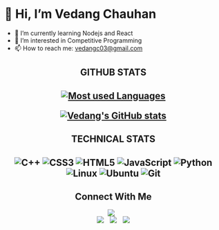 <h1 style={text-align: center;}>👋 Hi, I’m Vedang Chauhan</h1>

- 🌱 I’m currently learning Nodejs and React
- 👀 I’m interested in Competitive Programming
- 📫 How to reach me: vedangc03@gmail.com
<div align="center">

<h2 style={text-align: center;}>GITHUB STATS<h2>
  
[![Most used Languages](https://github-readme-stats.vercel.app/api/top-langs/?username=vedang2003&layout=compact)](https://github.com/anuraghazra/github-readme-stats)

[![Vedang's GitHub stats](https://github-readme-stats.vercel.app/api?username=vedang2003&show_icons=true&theme=tokyonight)](https://github.com/anuraghazra/github-readme-stats)
  
  <h2 style={text-align: center;}>TECHNICAL STATS<h2>
    
  ![C++](https://img.shields.io/badge/c++-%2300599C.svg?style=for-the-badge&logo=c%2B%2B&logoColor=white)
  ![CSS3](https://img.shields.io/badge/css3-%231572B6.svg?style=for-the-badge&logo=css3&logoColor=white)
  ![HTML5](https://img.shields.io/badge/html5-%23E34F26.svg?style=for-the-badge&logo=html5&logoColor=white)
  ![JavaScript](https://img.shields.io/badge/javascript-%23323330.svg?style=for-the-badge&logo=javascript&logoColor=%23F7DF1E)
  ![Python](https://img.shields.io/badge/python-3670A0?style=for-the-badge&logo=python&logoColor=ffdd54)
  ![Linux](https://img.shields.io/badge/Linux-FCC624?style=for-the-badge&logo=linux&logoColor=black)
  ![Ubuntu](https://img.shields.io/badge/Ubuntu-E95420?style=for-the-badge&logo=ubuntu&logoColor=white)
  ![Git](https://img.shields.io/badge/git-%23F05033.svg?style=for-the-badge&logo=git&logoColor=white)
</div>

<div align="center">
<h2 ><b>Connect With Me</b></h2>
  </div>
<div align="center">

<a href="https://www.linkedin.com/in/vedang-chauhan-60414b223/"><img src="https://img.shields.io/badge/LinkedIn-0077B5?style=for-the-badge&logo=linkedin&logoColor=white" style="padding-right:2%"/></a>  
<a href="https://www.facebook.com/profile.php?id=100073380730484"><img src="https://img.shields.io/badge/Facebook-1877F2?style=for-the-badge&logo=facebook&logoColor=white" style="padding-right:2%"/></a> 
<a href="https://www.instagram.com/im_vedang/"><img src="https://img.shields.io/badge/Instagram-E4405F?style=for-the-badge&logo=instagram&logoColor=white" style="padding-right:2%"/></a> 
<a href="mailto:vedangc03@gmail.com"><img src="https://img.shields.io/badge/Gmail-D14836?style=for-the-badge&logo=gmail&logoColor=white"/></a>

 </div>

</div>
<!--
**vedang2003/vedang2003** is a ✨ _special_ ✨ repository because its `README.md` (this file) appears on your GitHub profile.

Here are some ideas to get you started:

- 🔭 I’m currently working on ...
- 🌱 I’m currently learning ...
- 👯 I’m looking to collaborate on ...
- 🤔 I’m looking for help with ...
- 💬 Ask me about ...
- 📫 How to reach me: ...
- 😄 Pronouns: ...
- ⚡ Fun fact: ...
-->
